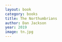 ```yaml
---
layout: book
category: books
title: The Northumbrians
author: Dan Jackson
year: 2019
image: tn.jpg
---
```

